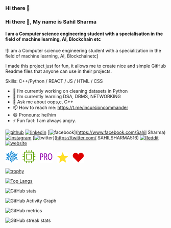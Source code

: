 ### Hi there 👋
### Hi there 👋, My name is Sahil Sharma
#### I am a Computer science engineering student with a specialisation in the field of machine learning, AI, Blockchain etc
![I am a Computer science engineering student with a specialization in the field of machine learning, AI, Blockchainetc]

I made this project just for fun, it allows me to create nice and simple GitHub Readme files that anyone can use in their projects.

Skills: C++/Python / REACT / JS / HTML / CSS

- 🔭 I’m currently working on cleaning datasets in Python 
- 🌱 I’m currently learning DSA, DBMS, NETWORKING 
- 💬 Ask me about oops,c, C++ 
- 📫 How to reach me: https://t.me/incursioncommander 
- 😄 Pronouns: he/him 
- ⚡ Fun fact: I am always angry. 


[<img src='https://cdn.jsdelivr.net/npm/simple-icons@3.0.1/icons/github.svg' alt='github' height='40'>](https://github.com/sahildando)  [<img src='https://cdn.jsdelivr.net/npm/simple-icons@3.0.1/icons/linkedin.svg' alt='linkedin' height='40'>](https://www.linkedin.com/in/https://www.linkedin.com/in/sahil-sharma-664207244//)  [<img src='https://cdn.jsdelivr.net/npm/simple-icons@3.0.1/icons/facebook.svg' alt='facebook' height='40'>](https://www.facebook.com/Sahil Sharma)  [<img src='https://cdn.jsdelivr.net/npm/simple-icons@3.0.1/icons/instagram.svg' alt='instagram' height='40'>](https://www.instagram.com/gladiatorsahil/)  [<img src='https://cdn.jsdelivr.net/npm/simple-icons@3.0.1/icons/twitter.svg' alt='twitter' height='40'>](https://twitter.com/ SAHILSHARMA516)  [<img src='https://cdn.jsdelivr.net/npm/simple-icons@3.0.1/icons/reddit.svg' alt='Reddit' height='40'>](https://www.reddit.com/user/https://www.reddit.com/user/Natural-Author1907)  [<img src='https://cdn.jsdelivr.net/npm/simple-icons@3.0.1/icons/icloud.svg' alt='website' height='40'>](linktr.ee/SahilSharma19)  

<a href='https://archiveprogram.github.com/'><img src='https://raw.githubusercontent.com/acervenky/animated-github-badges/master/assets/acbadge.gif' width='40' height='40'></a> <a href='https://docs.github.com/en/developers'><img src='https://raw.githubusercontent.com/acervenky/animated-github-badges/master/assets/devbadge.gif' width='40' height='40'></a> <a href='https://github.com/pricing'><img src='https://raw.githubusercontent.com/acervenky/animated-github-badges/master/assets/pro.gif' width='40' height='40'></a> <a href='https://stars.github.com/'><img src='https://raw.githubusercontent.com/acervenky/animated-github-badges/master/assets/starbadge.gif' width='35' height='35'></a> <a href='https://docs.github.com/en/github/supporting-the-open-source-community-with-github-sponsors'><img src='https://raw.githubusercontent.com/acervenky/animated-github-badges/master/assets/sponsorbadge.gif' width='35' height='35'></a> 

[![trophy](https://github-profile-trophy.vercel.app/?username=sahildando)](https://github.com/ryo-ma/github-profile-trophy)

[![Top Langs](https://github-readme-stats.vercel.app/api/top-langs/?username=sahildando)](https://github.com/anuraghazra/github-readme-stats)

![GitHub stats](https://github-readme-stats.vercel.app/api?username=sahildando&show_icons=true&count_private=true)  

![GitHub Activity Graph](https://activity-graph.herokuapp.com/graph?username=sahildando)  

![GitHub metrics](https://metrics.lecoq.io/sahildando)  

![GitHub streak stats](https://streak-stats.demolab.com/?user=sahildando)  


